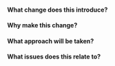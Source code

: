 
#### What change does this introduce?

#### Why make this change?

#### What approach will be taken?

#### What issues does this relate to?



